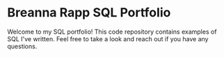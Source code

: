 # Breanna Rapp SQL Portfolio

Welcome to my SQL portfolio! This code repository contains examples of SQL I've written. Feel free to take a look and reach out if you have any questions.
